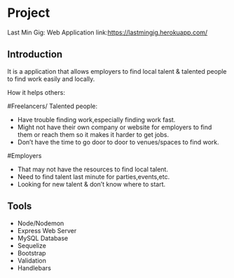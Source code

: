 
# Project

Last Min Gig: Web Application 
link:https://lastmingig.herokuapp.com/


## Introduction
It is a application that allows employers to find local talent & talented people to find work easily and locally.

How it helps others:

#Freelancers/ Talented people:                              

* Have trouble finding work,especially finding work fast.
* Might not have their own company or website for employers to find them or reach them so it makes it harder to get jobs.
* Don’t have the time to go door to door to venues/spaces to find work.

#Employers

* That may not have the resources to find local talent.
* Need to find talent last minute for parties,events,etc.
* Looking for new talent & don’t know where to start.



## Tools


* Node/Nodemon
* Express Web Server
* MySQL Database 
* Sequelize
* Bootstrap
* Validation
* Handlebars

